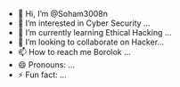 - 👋 Hi, I’m @Soham3008n
- 👀 I’m interested in Cyber Security ...
- 🌱 I’m currently learning Ethical Hacking ...
- 💞️ I’m looking to collaborate on Hacker...
- 📫 How to reach me Borolok ...
- 😄 Pronouns: ...
- ⚡ Fun fact: ...

<!---
Soham3008n/Soham3008n is a ✨ special ✨ repository because its `README.md` (this file) appears on your GitHub profile.
You can click the Preview link to take a look at your changes.
--->
